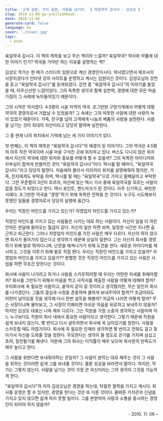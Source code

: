 ```yaml
---
title: '고객 감동, 가치 실현, 사람을 남기자. 【 육일약국 갑시다 - 김성오 】'
slug: 2010-11-06-go-yukilyakkook
date: 2010-11-06
generate-card: false
language: ko
cover: './cover.jpg'
tags:
  - book
---
```


육일약국 갑시다. 이 책의 제목을 보고 무슨 책이라 느낄까? 육일약국? 약사와 약품에 대한 이야기 인가? 약국을 가야만 하는 이유를 설명하는 책?

김성오 작가는 현 메가 스터디의 임원으로 계신 경영인이시다. 약사였으면서 제조사의 사장이셨다가 인터넷 강의 사이트를 운영하고 계시는 임원이신 것이다. 김성오님의 강연을 듣고 "육일약국 갑시다"를 읽게되었다. 강연 중 "육일약국 갑시다"의 이야기를 들었을 때, 아주신선한 느낌이었다. 그의 독특한 생각과 함께 실천력, 경영에 대한 모든 마음가짐이 그 사례에 녹아들어있기 때문이다.

그의 시작은 약사였다. 4.5평의 시골 지역의 약국. 조그만한 구멍가게에서 어떻게 대형약국의 경영자로서 거듭날 수 있었을까? 그 속에는 그의 따뜻한 사람에 대한 사랑이 녹아 있었기 때문이다. 가족, 친구를 넘어 고객에게 나눔과 베품의 사랑을 실천한다. 사람을 남기는 것이 최대의 자산이라고 당당히 말하며 실천한다.

그 중 현재 나의 위치에서 기억에 남는 세 가지 이야기가 있다.

첫 번째는, 이 책의 제목은 "육일약국 갑시다"의 배경이 된 이야기다. 그의 약국은 4.5평의 아주 작은 약국이며 시골 마을 구석진 곳에 위치하고 있다. 버스도 다니지 않은 위치에서 자신의 약국에 대한 위치와 홍보를 어떻게 할 수 있을까? 그의 독특한 아이디어와 자부심이 합쳐져 만들어진 것이 "육일약국 갑시다"이다. 택시를 탈 때마다, "육일약국 갑시다."라고 당당히 말한다. 처음에야 몰라서 이리저리 위치를 설명해줘야 했지만, 가족, 친지에게도 부탁을 하여, 택시를 탈 때는 "육일약국"으로 가자고 말해달라고 부탁한다. 그런 꾸준함이 3년이 흐르자, 마산에 있는 택시 기사 중에 육일약국을 모르는 사람이 없을 정도가 되었다고 한다. 택시 포인트, 랜드마크가 된 것이다. 아주 신기하고, 짜릿한 사례다. 조그만한 약국을 "경영"하기 위해 독특한 전략을 쓴 것이다. 누구도 시도해보지 못했던 일들을 경영자로서 당당히 실행에 옴긴다.

우리는 직장인 마인드를 가지고 있는가? 자영업자 마인드를 가지고 있는가?

직장인 마인드를 가지고 있는 사람들은 시키는 데로 하는 사람이다. 자신이 일을 더 하든 안하든 한달에 들어오는 월급이 같다. 자신의 일만 하면 되며, 일정한 시간만 지나면 출근하고 퇴근한다. 그러나 자영업자 마인드를 가진 사람은 매우 다르다. 자신이 하지 않으면 회사가 돌아가지 않는다고 생각하기 때문에 성실히 일한다. 그는 자신의 회사를 경영하기 위해 발로 뛰어다니며, 난관을 해쳐나가기 위해 도전을 한다. 새로운 아이디어를 제시하고, 그것을 이루기 위해 발로 직접 뛴다. 우리는 직장인 마인드를 가지고 있을까? 자영업자 마인드를 가지고 있을가?? 분몀한 것은 직장인 마인드를 가지고 있는 사람은 사업을 하면 무조건 망한다는 것이다.

회사에 사람이 나가려고 하거나 사람을 스카웃하려할 때 우리는 어떤한 자세를 취해야할까? 회사를 그만두기 위해서 마음을 먹고 사직서를 제출한 사람을 어떻게 대해야 할까? 우리회사에 꼭 필요한 사람이고, 끝까지 같이 갈 것이라고 생각했지만, 무슨 일인지 회사를 나가겠단다. 그들의 결심과 사정을 존중하며 쿨하게 보내주어야 할까?? 조금이라도 미련이 남아있을 것을 생각해 다시 한번 설득을 해볼까? 지금의 나라면 어떻게 할까? 무슨 사정이냐며 물어보고, 그 사정이 이해되면 아쉬운 마음을 뒤로하고 보내주지 않을까? 하지만 김성오 대표는 나와 매우 다르다. 그는 직원을 가장 소중히 생각하는 사람이며 어느 누구보다도 직원이 회사 내에서 중요한 사람이라고 생각한다. 그렇기 때문에 직원을 쉽게 보내지 않는다. 몇 번이고 다시 설득하면서 회사에 꼭 남아있기를 청한다. 사람을 스카웃할 때도 마찮가지다. 회사에 꼭 필요한 인재라 생각하면 몇 번이고 전화도 걸고 찾아가서 자신을 도와줄 것을 청한다. 무모한다는 생각이 들 정도로 끈기를 가지며 삼십고초려, 칠전팔기를 해낸다. 덕분에 그의 회사는 이직률이 매우 낮으며 회사원의 만족도가 매우 높다고 한다.

그 사람을 위한다면 보내줘야하는 것일까? 그 사람이 원하는 대로 해주는 것이 그 사람을 위하는 것이라면 쉽게 그를 보내줄 것이다. 물론 성공을 바라면서 말이다. 하지만, 작가는 그렇지 않는다. 사람을 남기는 것이 가장 큰 자신이라는 그의 생각이 그것을 가능하게 한다.

"육일약국 갑시다"의 저자 김성오님은 경영을 하는데, 탁월한 철학을 가지고 계시다. 회사를 운영은 할 수 있지만, 경영을 한다는 것은 또 다른 것이다. 올바른 가치관과 신념을 가지고 있지 않으면 쉽게 하지 못할 일이다. 그를 본받아아 사람과 소통을 중시하는 경영인이 되어야 하지 않을까?

<p style="text-align:right;">- 2010. 11. 06 –</p>
